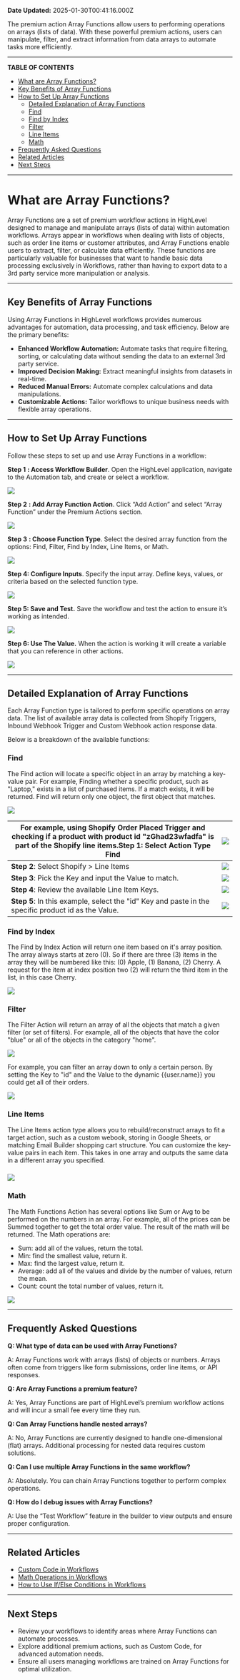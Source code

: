**Date Updated:** 2025-01-30T00:41:16.000Z

The premium action Array Functions allow users to performing operations on arrays (lists of data). With these powerful premium actions, users can manipulate, filter, and extract information from data arrays to automate tasks more efficiently.

---

**TABLE OF CONTENTS**

* [What are Array Functions?](#What-are-Array-Functions?)
* [Key Benefits of Array Functions](#Key-Benefits-of-Array-Functions)
* [How to Set Up Array Functions](#How-to-Set-Up-Array-Functions)  
   * [Detailed Explanation of Array Functions](#Detailed-Explanation-of-Array-Functions)  
   * [Find](#Find)  
   * [Find by Index](#Find-by-Index)  
   * [Filter](#Filter)  
   * [Line Items](#Line-Items)  
   * [Math](#Math)
* [Frequently Asked Questions](#Frequently-Asked-Questions)
* [Related Articles](#Related-Articles)
* [Next Steps](#Next-Steps)

---

# **What are Array Functions?**

Array Functions are a set of premium workflow actions in HighLevel designed to manage and manipulate arrays (lists of data) within automation workflows. Arrays appear in workflows when dealing with lists of objects, such as order line items or customer attributes, and Array Functions enable users to extract, filter, or calculate data efficiently. These functions are particularly valuable for businesses that want to handle basic data processing exclusively in Workflows, rather than having to export data to a 3rd party service more manipulation or analysis.

---

## **Key Benefits of Array Functions**

  
Using Array Functions in HighLevel workflows provides numerous advantages for automation, data processing, and task efficiency. Below are the primary benefits:

  
* **Enhanced Workflow Automation:** Automate tasks that require filtering, sorting, or calculating data without sending the data to an external 3rd party service.
* **Improved Decision Making:** Extract meaningful insights from datasets in real-time.
* **Reduced Manual Errors:** Automate complex calculations and data manipulations.
* **Customizable Actions:** Tailor workflows to unique business needs with flexible array operations.

---

## **How to Set Up Array Functions**

  
Follow these steps to set up and use Array Functions in a workflow:

  
**Step 1** **: Access Workflow Builder**. Open the HighLevel application, navigate to the Automation tab, and create or select a workflow. 

  
![](https://s3.amazonaws.com/cdn.freshdesk.com/data/helpdesk/attachments/production/155040473379/original/BNeYKRSqIiAKoO2etWq1iFcGanZGh-DEXg.png?1737942844)

  
**Step 2** **: Add Array Function Action**. Click “Add Action” and select “Array Function” under the Premium Actions section. 

![](https://s3.amazonaws.com/cdn.freshdesk.com/data/helpdesk/attachments/production/155040473375/original/0jHYbd1q6WtZWX1mZca3xyn9BEJEUgoo7Q.png?1737942775)

  
**Step 3** **: Choose Function Type**. Select the desired array function from the options: Find, Filter, Find by Index, Line Items, or Math.

  
![](https://s3.amazonaws.com/cdn.freshdesk.com/data/helpdesk/attachments/production/155040473392/original/-VA72O-j_YI5szbXcqDpIRm8jtKJCz_ALA.png?1737942929)
  
  
**Step 4: Configure Inputs**. Specify the input array. Define keys, values, or criteria based on the selected function type.

  
![](https://s3.amazonaws.com/cdn.freshdesk.com/data/helpdesk/attachments/production/155040473413/original/mgFN2ZZM68q4RzHXmgQlO5j5xOhCdWh-og.png?1737943149)

  
**Step 5: Save and Test.** Save the workflow and test the action to ensure it’s working as intended.

  
![](https://s3.amazonaws.com/cdn.freshdesk.com/data/helpdesk/attachments/production/155040473426/original/ESwsr1PF1dntsi5CpxqRcBRH0JK1u4j79w.png?1737943285)

  
**Step 6: Use The Value.** When the action is working it will create a variable that you can reference in other actions.

  
![](https://s3.amazonaws.com/cdn.freshdesk.com/data/helpdesk/attachments/production/155040480458/original/1eTghHjhNXhJv7nQaSMqii0CKYI8rUpswg.png?1737961504)

---

## **Detailed Explanation of Array Functions**

  
Each Array Function type is tailored to perform specific operations on array data. The list of available array data is collected from Shopify Triggers, Inbound Webhook Trigger and Custom Webhook action response data.

  
Below is a breakdown of the available functions:

  
### **Find**

  
The Find action will locate a specific object in an array by matching a key-value pair. For example, Finding whether a specific product, such as "Laptop," exists in a list of purchased items. If a match exists, it will be returned. Find will return only one object, the first object that matches.

  
![](https://s3.amazonaws.com/cdn.freshdesk.com/data/helpdesk/attachments/production/155040479747/original/37cstWkFwrxGERq67agrZA-Q6Cb5R_LRJw.png?1737960666)

  
| For example, using Shopify Order Placed Trigger and checking if a product with product id "zGhad23wfadfa" is part of the Shopify line items.**Step 1**: Select Action Type Find | ![](https://s3.amazonaws.com/cdn.freshdesk.com/data/helpdesk/attachments/production/155040480609/original/X7iUYaj_SehCrghF7dD29q57bQqW8WEG9g.png?1737961681) |
| ------------------------------------------------------------------------------------------------------------------------------------------------------------------------------- | ------------------------------------------------------------------------------------------------------------------------------------------------------------ |
| **Step 2**: Select Shopify > Line Items                                                                                                                                         | ![](https://s3.amazonaws.com/cdn.freshdesk.com/data/helpdesk/attachments/production/155040480684/original/Stb1nbdogQM3wJV8nZqN59nBDPERRs1mxQ.png?1737961772) |
| **Step 3**: Pick the Key and input the Value to match.                                                                                                                          | ![](https://s3.amazonaws.com/cdn.freshdesk.com/data/helpdesk/attachments/production/155040480731/original/bUhLbJ5DBfQ2J2DMuUc1I8DALkZVO_zqXA.png?1737961804) |
| **Step 4**: Review the available Line Item Keys.                                                                                                                                | ![](https://s3.amazonaws.com/cdn.freshdesk.com/data/helpdesk/attachments/production/155040481092/original/3CZd4JMwZhu0p4W88wigwYey4s7gGkatag.png?1737961870) |
| **Step 5**: In this example, select the "id" Key and paste in the specific product id as the Value.                                                                             | ![](https://s3.amazonaws.com/cdn.freshdesk.com/data/helpdesk/attachments/production/155040481121/original/MRD8SA6WoV3VoYgFExIJcG6_nIl4Y-ufVg.png?1737961915) |

  
###   

### **Find by Index**

  
The Find by Index Action will return one item based on it's array position. The array always starts at zero (0). So if there are three (3) items in the array they will be numbered like this: (0) Apple, (1) Banana, (2) Cherry. A request for the item at index position two (2) will return the third item in the list, in this case Cherry.

  
![](https://s3.amazonaws.com/cdn.freshdesk.com/data/helpdesk/attachments/production/155040479871/original/B5KIJaU-pso0h87O8wcSVDS9iOfpNOorWg.png?1737960844)

###   

### **Filter**

  
The Filter Action will return an array of all the objects that match a given filter (or set of filters). For example, all of the objects that have the color "blue" or all of the objects in the category "home".

  
![](https://s3.amazonaws.com/cdn.freshdesk.com/data/helpdesk/attachments/production/155040479946/original/7FpotjptUCNI2FoGye1pl0iO-aoe-2azng.png?1737960944)
  
  
For example, you can filter an array down to only a certain person. By setting the Key to "id" and the Value to the dynamic {{user.name}} you could get all of their orders.

  
![](https://s3.amazonaws.com/cdn.freshdesk.com/data/helpdesk/attachments/production/155040481226/original/OdnHyvfid1bBaAzNfMsSMi0xAhI1e2rUyQ.png?1737962042)

###   

###   

### **Line Items**

  
The Line Items action type allows you to rebuild/reconstruct arrays to fit a target action, such as a custom webook, storing in Google Sheets, or matching Email Builder shopping cart structure. You can customize the key-value pairs in each item. This takes in one array and outputs the same data in a different array you specified.

###   
![](https://s3.amazonaws.com/cdn.freshdesk.com/data/helpdesk/attachments/production/155040479996/original/GGHxWVTGin31P72-wosdPcgYqAGOCioVGA.png?1737961025)

  
###   

### **Math**

  
The Math Functions Action has several options like Sum or Avg to be performed on the numbers in an array. For example, all of the prices can be Summed together to get the total order value. The result of the math will be returned. The Math operations are:

  
* Sum: add all of the values, return the total.
* Min: find the smallest value, return it.
* Max: find the largest value, return it.
* Average: add all of the values and divide by the number of values, return the mean.
* Count: count the total number of values, return it.

  
![](https://s3.amazonaws.com/cdn.freshdesk.com/data/helpdesk/attachments/production/155040480098/original/JZemO149ziEtzyYNP9OH3279OQ7mJ3LpCw.png?1737961192)

---

## **Frequently Asked Questions**

  
**Q: What type of data can be used with Array Functions?** 

A: Array Functions work with arrays (lists) of objects or numbers. Arrays often come from triggers like form submissions, order line items, or API responses.

  
**Q: Are Array Functions a premium feature?** 

A: Yes, Array Functions are part of HighLevel’s premium workflow actions and will incur a small fee every time they run.

  
**Q: Can Array Functions handle nested arrays?** 

A: No, Array Functions are currently designed to handle one-dimensional (flat) arrays. Additional processing for nested data requires custom solutions.

  
**Q: Can I use multiple Array Functions in the same workflow?** 

A: Absolutely. You can chain Array Functions together to perform complex operations.

  
**Q: How do I debug issues with Array Functions?** 

A: Use the “Test Workflow” feature in the builder to view outputs and ensure proper configuration.

---

## **Related Articles**

* [Custom Code in Workflows](https://help.gohighlevel.com/support/solutions/articles/155000002253-custom-code)
* [Math Operations in Workflows](https://help.gohighlevel.com/support/solutions/articles/48001216182-action-math-operation)
* [How to Use If/Else Conditions in Workflows](https://help.gohighlevel.com/support/solutions/articles/155000002847-if-else-conditions)

---

## **Next Steps**

* Review your workflows to identify areas where Array Functions can automate processes.
* Explore additional premium actions, such as Custom Code, for advanced automation needs.
* Ensure all users managing workflows are trained on Array Functions for optimal utilization.

  